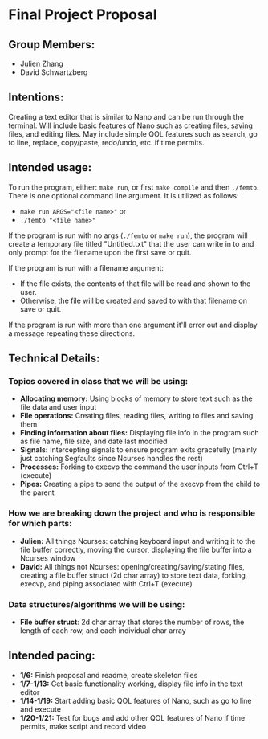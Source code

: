 # Final Project Proposal

## Group Members:
- Julien Zhang
- David Schwartzberg
       
## Intentions:

Creating a text editor that is similar to Nano and can be run through the terminal. Will include basic features of Nano such as creating files, saving files, and editing files. May include simple QOL features such as search, go to line, replace, copy/paste, redo/undo, etc. if time permits.
    
## Intended usage:

To run the program, either: `make run`, or first `make compile` and then `./femto`. There is one optional command line argument. It is utilized as follows: <br>
- `make run ARGS="<file name>"` or <br>
- `./femto "<file name>"`

If the program is run with no args (`./femto` or `make run`), the program will create a temporary file titled "Untitled.txt" that the user can write in to and only prompt for the filename upon the first save or quit. <br>

If the program is run with a filename argument: <br>
- If the file exists, the contents of that file will be read and shown to the user. 
- Otherwise, the file will be created and saved to with that filename on save or quit. <br>

If the program is run with more than one argument it'll error out and display a message repeating these directions.
  
## Technical Details:

### Topics covered in class that we will be using:
- **Allocating memory:** Using blocks of memory to store text such as the file data and user input
- **File operations:** Creating files, reading files, writing to files and saving them
- **Finding information about files:** Displaying file info in the program such as file name, file size, and date last modified
- **Signals:** Intercepting signals to ensure program exits gracefully (mainly just catching Segfaults since Ncurses handles the rest)
- **Processes:** Forking to execvp the command the user inputs from Ctrl+T (execute)
- **Pipes:** Creating a pipe to send the output of the execvp from the child to the parent
     
### How we are breaking down the project and who is responsible for which parts:
- **Julien:** All things Ncurses: catching keyboard input and writing it to the file buffer correctly, moving the cursor, displaying the file buffer into a Ncurses window
- **David:** All things not Ncurses: opening/creating/saving/stating files, creating a file buffer struct (2d char array) to store text data, forking, execvp, and piping associated with Ctrl+T (execute)
  
### Data structures/algorithms we will be using:
- **File buffer struct**: 2d char array that stores the number of rows, the length of each row, and each individual char array
    
## Intended pacing:
- **1/6:** Finish proposal and readme, create skeleton files
- **1/7-1/13:** Get basic functionality working, display file info in the text editor
- **1/14-1/19:** Start adding basic QOL features of Nano, such as go to line and execute
- **1/20-1/21:** Test for bugs and add other QOL features of Nano if time permits, make script and record video

